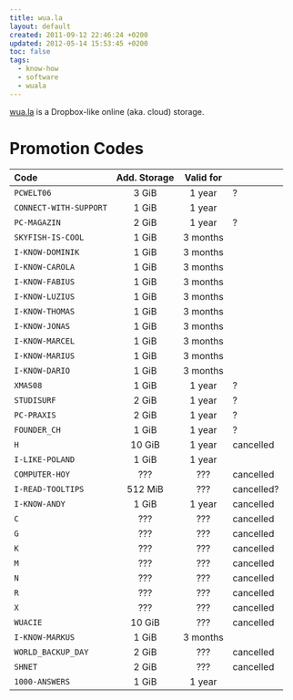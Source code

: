 ```yaml
---
title: wua.la
layout: default
created: 2011-09-12 22:46:24 +0200
updated: 2012-05-14 15:53:45 +0200
toc: false
tags:
  - know-how
  - software
  - wuala
---
```

[wua.la](http://wuala.com/) is a Dropbox-like online (aka. cloud) storage.


Promotion Codes
===============

|Code                  |Add. Storage| Valid for  ||
|:---------------------|:----------:|:----------:|:---|
|`PCWELT06`            |  3 GiB     |  1 year    | ? |
|`CONNECT-WITH-SUPPORT`|  1 GiB     |  1 year    |
|`PC-MAGAZIN`          |  2 GiB     |  1 year    | ? |
|`SKYFISH-IS-COOL`     |  1 GiB     |  3 months  |
|`I-KNOW-DOMINIK`      |  1 GiB     |  3 months  |
|`I-KNOW-CAROLA`       |  1 GiB     |  3 months  |
|`I-KNOW-FABIUS`       |  1 GiB     |  3 months  |
|`I-KNOW-LUZIUS`       |  1 GiB     |  3 months  |
|`I-KNOW-THOMAS`       |  1 GiB     |  3 months  |
|`I-KNOW-JONAS`        |  1 GiB     |  3 months  |
|`I-KNOW-MARCEL`       |  1 GiB     |  3 months  |
|`I-KNOW-MARIUS`       |  1 GiB     |  3 months  |
|`I-KNOW-DARIO`        |  1 GiB     |  3 months  |
|`XMAS08`              |  1 GiB     |  1 year    | ? |
|`STUDISURF`           |  2 GiB     |  1 year    | ? |
|`PC-PRAXIS`           |  2 GiB     |  1 year    | ? |
|`FOUNDER_CH`          |  1 GiB     |  1 year    | ? |
|`H`                   |  10 GiB    |  1 year    | cancelled |
|`I-LIKE-POLAND`       |  1 GiB     |  1 year    |
|`COMPUTER-HOY`        |  ???       |    ???     | cancelled |
|`I-READ-TOOLTIPS`     | 512 MiB    |    ???     | cancelled? |
|`I-KNOW-ANDY`         |  1 GiB     |  1 year    | cancelled |
|`C`                   |  ???       |   ???      | cancelled |
|`G`                   |  ???       |   ???      | cancelled |
|`K`                   |  ???       |   ???      | cancelled |
|`M`                   |  ???       |   ???      | cancelled |
|`N`                   |  ???       |   ???      | cancelled |
|`R`                   |  ???       |   ???      | cancelled |
|`X`                   |  ???       |   ???      | cancelled |
|`WUACIE`              |  10 GiB    |   ???      | cancelled |
|`I-KNOW-MARKUS`       |  1 GiB     |  3 months  |
|`WORLD_BACKUP_DAY`    |  2 GiB     |   ???      | cancelled |
|`SHNET`               |  2 GiB     |   ???      | cancelled |
|`1000-ANSWERS`        |  1 GiB     |  1 year    |
